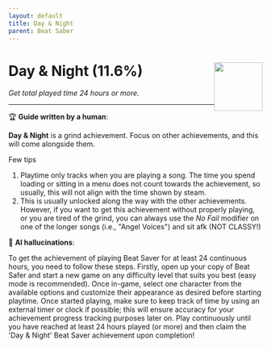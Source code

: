 ```yaml
---
layout: default
title: Day & Night
parent: Beat Saber
---
```


# Day & Night (11.6%) <img style="float: right;" src="https://cdn.cloudflare.steamstatic.com/steamcommunity/public/images/apps/620980/83cc09fe8c596a49684738859ec04bb172594d5a.jpg" width="96" height="96">

_Get total played time 24 hours or more._

***

:trophy: **Guide written by a human**:

**Day & Night** is a grind achievement. Focus on other achievements, and this will come alongside them.

Few tips
1. Playtime only tracks when you are playing a song. The time you spend loading or sitting in a menu does not count towards the achievement, so usually, this will not align with the time shown by steam.
2. This is usually unlocked along the way with the other achievements. However, if you want to get this achievement without properly playing, or you are tired of the grind, you can always use the _No Fail_ modifier on one of the longer songs (i.e., "Angel Voices") and sit afk (NOT CLASSY!)

:robot: **AI hallucinations**:

To get the achievement of playing Beat Saver for at least 24 continuous hours, you need to follow these steps. Firstly, open up your copy of Beat Safer and start a new game on any difficulty level that suits you best (easy mode is recommended). Once in-game, select one character from the available options and customize their appearance as desired before starting playtime.
Once started playing, make sure to keep track of time by using an external timer or clock if possible; this will ensure accuracy for your achievement progress tracking purposes later on. Play continuously until you have reached at least 24 hours played (or more) and then claim the 'Day & Night' Beat Saver achievement upon completion!
